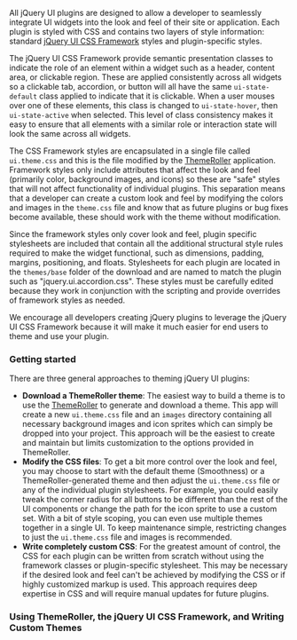 <script>{
	"title": "Theming jQuery UI",
	"level": "intermediate"
}</script>

All jQuery UI plugins are designed to allow a developer to seamlessly integrate UI widgets into the look and feel of their site or application. Each plugin is styled with CSS and contains two layers of style information: standard [jQuery UI CSS Framework](/jquery-ui/theming/api/) styles and plugin-specific styles.

The jQuery UI CSS Framework provide semantic presentation classes to indicate the role of an element within a widget such as a header, content area, or clickable region. These are applied consistently across all widgets so a clickable tab, accordion, or button will all have the same `ui-state-default` class applied to indicate that it is clickable. When a user mouses over one of these elements, this class is changed to `ui-state-hover`, then `ui-state-active` when selected. This level of class consistency makes it easy to ensure that all elements with a similar role or interaction state will look the same across all widgets.

The CSS Framework styles are encapsulated in a single file called `ui.theme.css` and this is the file modified by the [ThemeRoller](/jquery-ui/theming/themeroller/) application. Framework styles only include attributes that affect the look and feel (primarily color, background images, and icons) so these are "safe" styles that will not affect functionality of individual plugins. This separation means that a developer can create a custom look and feel by modifying the colors and images in the `theme.css` file and know that as future plugins or bug fixes become available, these should work with the theme without modification.

Since the framework styles only cover look and feel, plugin specific stylesheets are included that contain all the additional structural style rules required to make the widget functional, such as dimensions, padding, margins, positioning, and floats. Stylesheets for each plugin are located in the `themes/base` folder of the download and are named to match the plugin such as "jquery.ui.accordion.css". These styles must be carefully edited because they work in conjunction with the scripting and provide overrides of framework styles as needed.

We encourage all developers creating jQuery plugins to leverage the jQuery UI CSS Framework because it will make it much easier for end users to theme and use your plugin.

### Getting started

There are three general approaches to theming jQuery UI plugins:

* **Download a ThemeRoller theme**: The easiest way to build a theme is to use the [ThemeRoller](/jquery-ui/theming/themeroller/) to generate and download a theme. This app will create a new `ui.theme.css` file and an `images` directory containing all necessary background images and icon sprites which can simply be dropped into your project. This approach will be the easiest to create and maintain but limits customization to the options provided in ThemeRoller.
* **Modify the CSS files**: To get a bit more control over the look and feel, you may choose to start with the default theme (Smoothness) or a ThemeRoller-generated theme and then adjust the `ui.theme.css` file or any of the individual plugin stylesheets. For example, you could easily tweak the corner radius for all buttons to be different than the rest of the UI components or change the path for the icon sprite to use a custom set.  With a bit of style scoping, you can even use multiple themes together in a single UI. To keep maintenance simple, restricting changes to just the `ui.theme.css` file and images is recommended.
* **Write completely custom CSS**: For the greatest amount of control, the CSS for each plugin can be written from scratch without using the framework classes or plugin-specific stylesheet. This may be necessary if the desired look and feel can't be achieved by modifying the CSS or if highly customized markup is used. This approach requires deep expertise in CSS and will require manual updates for future plugins.

### Using ThemeRoller, the jQuery UI CSS Framework, and Writing Custom Themes
